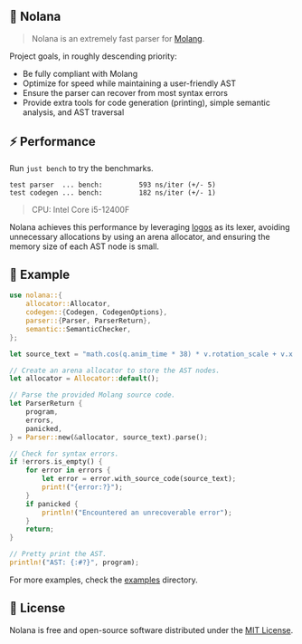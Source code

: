 ## 🌺 Nolana

> Nolana is an extremely fast parser for [Molang](https://bedrock.dev/docs/stable/Molang).

Project goals, in roughly descending priority:

- Be fully compliant with Molang
- Optimize for speed while maintaining a user-friendly AST
- Ensure the parser can recover from most syntax errors
- Provide extra tools for code generation (printing), simple semantic analysis, and AST traversal

## ⚡ Performance

Run `just bench` to try the benchmarks.

```norust
test parser  ... bench:         593 ns/iter (+/- 5)
test codegen ... bench:         182 ns/iter (+/- 1)
```

> CPU: Intel Core i5-12400F

Nolana achieves this performance by leveraging [logos](https://github.com/maciejhirsz/logos) as its lexer, avoiding unnecessary allocations by using an arena allocator, and ensuring the memory size of each AST node is small.

## 📝 Example

```rust
use nolana::{
    allocator::Allocator,
    codegen::{Codegen, CodegenOptions},
    parser::{Parser, ParserReturn},
    semantic::SemanticChecker,
};

let source_text = "math.cos(q.anim_time * 38) * v.rotation_scale + v.x * v.x * q.life_time";

// Create an arena allocator to store the AST nodes.
let allocator = Allocator::default();

// Parse the provided Molang source code.
let ParserReturn {
    program,
    errors,
    panicked,
} = Parser::new(&allocator, source_text).parse();

// Check for syntax errors.
if !errors.is_empty() {
    for error in errors {
        let error = error.with_source_code(source_text);
        print!("{error:?}");
    }
    if panicked {
        println!("Encountered an unrecoverable error");
    }
    return;
}

// Pretty print the AST.
println!("AST: {:#?}", program);
```

For more examples, check the [examples](./examples) directory.

## 📖 License

Nolana is free and open-source software distributed under the [MIT License](./LICENSE).
